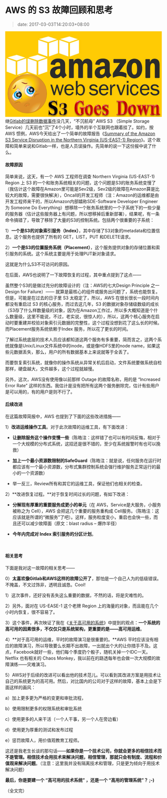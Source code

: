 # AWS 的 S3 故障回顾和思考
>date: 2017-03-03T14:20:03+08:00


![](/assets/images/coolshell.cn/wp-content/uploads/2017/03/Amazon-Web-Services-Down.png)继[Gitlab的误删除数据事件](https://coolshell.cn/articles/17680.html)没几天，“不沉航母” AWS S3 （Simple Storage Service）几天前也“沉”了4个小时，墙外的半个互联网也跟着挂了。如约，按 AWS 惯例，AWS今天给出了一个简单的故障报告《[Summary of the Amazon S3 Service Disruption in the Northern Virginia (US-EAST-1) Region](https://aws.amazon.com/cn/message/41926/)》。这个故障和简单来说和Gitlab一样，也是人员误操作。先简单的说一下这份报中说了什么。


#### 故障原因


简单来说，这天，有一个 AWS 工程师在调查 Northern Virginia (US-EAST-1) Region 上 S3 的一个和账务系统相关的问题，这个问题是S3的账务系统变慢了（我估计这个故障在Amazon里可能是Sev2级，Sev2级的故障在Amazon算是比较大的故障，需要很快解决），Oncall的开发工程师（注：Amazon的运维都是由开发工程师来干的，所以Amazon内部嬉称SDE-Software Developer Engineer 为 Someone Do Everything）想移除一个账务系统里的一个子系统下的一些少量的服务器（估计这些服务器上有问题，所以想移掉后重新部署），结果呢，有一条命令搞错了，导致了移除了大量的S3的控制系统。包括两个很重要的子系统：



1）**一个是S3的对象索引服务（Index）**，其中存储了S3对象的metadata和位置信息。这个服务也提供了所有的 GET，LIST，PUT 和DELETE请求。


2）**一个是S3的位置服务系统（Placement）**，这个服务提供对象的存储位置和索引服务的系统。这个系统主要是用于处理PUT新对象请求。


这就是为什么S3不可访问的原因。


在后面，AWS也说明了一下故障恢复的过程，其中重点提到了这点——


虽然整个S3的是做过充分的故障设计的（注：AWS的七大Design Principle 之一 Design for Failure）—— 就算是最核心的组件或服务出问题了，系统也能恢复。但是，可能是在过去的日子里 S3 太稳定了，所以，AWS 在很长很长一段时间内都没有重启过 S3 的核心服务，而过去这几年，S3 的数据对象存储级数级的成长（S3存了什么样数量级的对象，因为在Amazon工作过，所以多大概知道是个什么数量级，这里不能说，不过，老实说，很惊人的），所以，这两个核心服务在启动时要重建并校验对象索引元数据的完整性，这个过程没想到花了这么长的时候。而Placement服务系统依赖于Index 服务，所以花了更长的时间。


了解过系统底层的技术人员应该都知道这两个服务有多重要，简而言之，这两个系统就像是Unix/Linux文件系统中的inode，或是像HDFS里的node name，如果这些元数据丢失，那么，用户的所有数据基本上来说就等于全丢了。


而要恢复索引系统，就像你的操作系统从异常关机后启动，文件系统要做系统自检那样，硬盘越大，文件越多，这个过程就越慢。


另外，这次，AWS没有使用像以前那样 Outage 的故障名称，用的是 “Increased Error Rate” 这样的东西。我估计是没有把所有这两个服务删除完，估计有些用户是可以用的，有的用户是则不行了。


#### 后续改进


在这篇故障简报中，AWS 也提到了下面的这些改进措施——


1）**改进运维操作工具**。对于此次故障的运维工具，有下面改进：


* **让删除服务这个操作变慢一些**（陈皓注：这样错了也可以有时间反悔，相对于一个大规模的分布式系统，这招还是很不错的，至少在系统报警时有也可以挽救）


* **加上一个最小资源数限制的SafeGuard**（陈皓注：就是说，任何服务在运行时都应该有一个最小资源数，分布式集群控制系统会强行维护服务正常运行的最小的一个资源数）


* 举一反三，Review所有和其它的运维工具，保证他们也相关的检查。


2）**改进恢复过程。**对于恢复时间过长的问题，有如下改进：


* **分解现有厚重的重要服务成更小的单元**（在 AWS，Service是大服务，小服务被称之为 Cell），AWS 会把这几个重要的服务重构成 Cell服务。（陈皓注：这应该就是所谓的“微服务”了吧）。这样，服务粒度变小，重启也会快一些，而且还可以减少故障面（原文：blast radius – 爆炸半径）


* **今年内完成对 Index 索引服务的分区计划**。


 


#### 相关思考


下面是我对这一故障的相关思考——


0）**太喜欢像Gitlab和AWS这样的故障公开了**，那怕是一个自己人为的低级错误。不掩盖，不文过饰非，透明且诚恳。Cool!


1）这次事件，还好没有丢失这么重要的数据，不然的话，将是灾难性的。


2）另外，面对在 US-EASE-1 这个老牌 Region 上的海量的对象，而且能在几个小时内恢复，很不容易了。


3）这个事件，再次映证了我在《[关于高可用的系统](https://coolshell.cn/articles/17459.html)》中提到的观点：**一个系统的高可用的因素很多，不仅仅只是系统架构，更重要的是——高可用运维**。


4）**对于高可用的运维，平时的故障演习是很重要的。**AWS 平时应该没有相应的故障演习，所以导致要么长期不出故障，一出就出个大的让你措手不及。这点，Facebook就好一些，他们每个季度扔个骰子，随机关掉一个IDC一天。Netflix 也有相关的 Chaos Monkey，我以前在的路透每年也会做一次大规模的故障演练——灾难演习。


5）AWS对于后续的改进可以看出他的技术范儿。可以看到其改进方案是用技术让自己的系统更为的高可用。然后，对比国内的公司对于这样的故障，基本上会是下面这样的画风：


a）加上更多更为严格的变更和审批流程，


b）使用限制更多的权限系统和审批系统


c）使用更多的人来干活（一个人干事，另一个人在旁边看）


d）使用更为厚重的测试和发布过程


e）惩罚故障人，用价值观教育工程师。


这还是我老生长谈的那句话——**如果你是一个技术公司，你就会更多的相信技术而不是管理。相信技术会用技术来解决问题，相信管理，那就只会有制度、流程和价值观来解决问题**。（注意：这里我并没有隔离技术和管理，只是更为倾向于用技术解决问题）


**最后，你是要建一个 “高可用的技术系统” ，还是一个 “高用的管理系统”？ ;-)**


（全文完）


 


